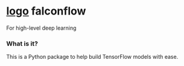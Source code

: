 # [logo](./misc/logo_transparent.png) falconflow
For high-level deep learning


### What is it?
This is a Python package to help build TensorFlow models with ease. 